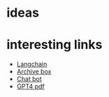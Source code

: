 # ideas

# interesting links
* [Langchain](https://github.com/hwchase17/langchain/)
* [Archive box](https://github.com/ArchiveBox/ArchiveBox)
* [Chat bot](https://github.com/mckaywrigley/chatbot-ui)
* [GPT4 pdf](https://github.com/mayooear/gpt4-pdf-chatbot-langchain)
